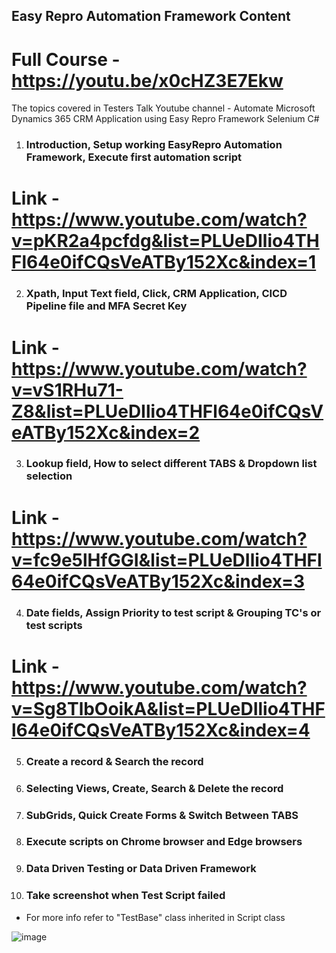 ## Easy Repro Automation Framework Content ##  
  # Full Course - https://youtu.be/x0cHZ3E7Ekw
The topics covered in Testers Talk Youtube channel - Automate Microsoft Dynamics 365 CRM Application using Easy Repro Framework Selenium C#

1) ### Introduction, Setup working EasyRepro Automation Framework, Execute first automation script 
# Link - https://www.youtube.com/watch?v=pKR2a4pcfdg&list=PLUeDIlio4THFl64e0ifCQsVeATBy152Xc&index=1


2) ### Xpath, Input Text field, Click, CRM Application, CICD Pipeline file and MFA Secret Key
# Link - https://www.youtube.com/watch?v=vS1RHu71-Z8&list=PLUeDIlio4THFl64e0ifCQsVeATBy152Xc&index=2


3) ### Lookup field, How to select different TABS & Dropdown list selection
# Link - https://www.youtube.com/watch?v=fc9e5lHfGGI&list=PLUeDIlio4THFl64e0ifCQsVeATBy152Xc&index=3


4) ### Date fields, Assign Priority to test script & Grouping TC's or test scripts
# Link - https://www.youtube.com/watch?v=Sg8TlbOoikA&list=PLUeDIlio4THFl64e0ifCQsVeATBy152Xc&index=4

5) ### Create a record & Search the record

6) ### Selecting Views, Create, Search & Delete the record

7) ### SubGrids, Quick Create Forms & Switch Between TABS

8) ### Execute scripts on Chrome browser and Edge browsers

9) ### Data Driven Testing or Data Driven Framework

10) ### Take screenshot when Test Script failed 
- For more info refer to "TestBase" class inherited in Script class

![image](https://user-images.githubusercontent.com/22426896/213454901-2255d529-c0ee-40e1-b473-eed35985cd5d.png)



